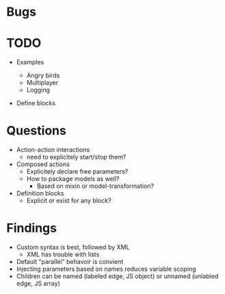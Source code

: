 Bugs
====


TODO
====
- Examples
  - Angry birds
  - Multiplayer
  - Logging

- Define blocks


Questions
=========

- Action-action interactions 
  - need to explicitely start/stop them?
- Composed actions
  - Explicitely declare free parameters?
  - How to package models as well?
    - Based on mixin or model-transformation?
- Definition blocks
  - Explicit or exist for any block?


Findings
========

- Custom syntax is best, followed by XML
  - XML has trouble with lists
- Default "parallel" behavoir is convient
- Injecting parameters based on names reduces variable scoping
- Children can be named (labeled edge, JS object) or unnamed (unlabled edge, JS array)


